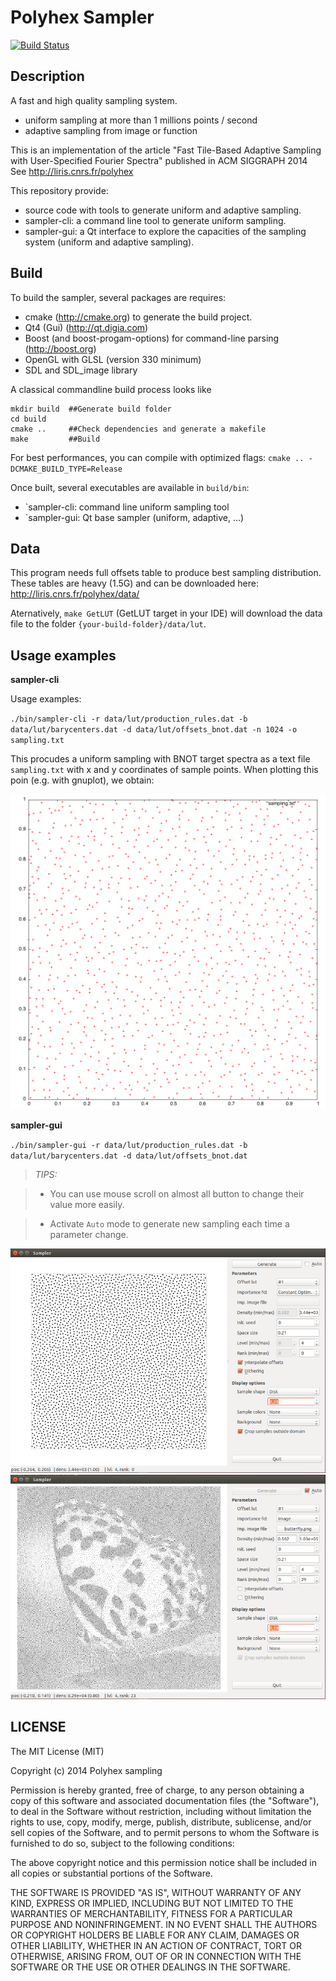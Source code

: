 Polyhex Sampler
===============
[![Build Status](https://travis-ci.org/polyhex-sampling/sampler.svg?branch=master)](https://travis-ci.org/polyhex-sampling/sampler)


Description
-----------
A fast and high quality sampling system.

* uniform sampling at more than 1 millions points / second
* adaptive sampling from image or function

This is an implementation of the article "Fast Tile-Based Adaptive Sampling with User-Specified Fourier Spectra" published in ACM SIGGRAPH 2014
See http://liris.cnrs.fr/polyhex

This repository provide:

* source code with tools to generate uniform and adaptive sampling.
* sampler-cli: a command line tool to generate uniform sampling.
* sampler-gui: a Qt interface to explore the capacities of the sampling system (uniform and adaptive sampling).


Build
-----

To build the sampler, several packages are requires:

* cmake (http://cmake.org) to generate the build project.
* Qt4 (Gui) (http://qt.digia.com)
* Boost (and boost-progam-options) for command-line parsing (http://boost.org)
* OpenGL with GLSL (version 330 minimum)
* SDL and SDL_image library


A classical commandline build process looks like

    mkdir build  ##Generate build folder
    cd build
    cmake ..     ##Check dependencies and generate a makefile
    make         ##Build

For best performances, you can compile with optimized flags: `cmake .. -DCMAKE_BUILD_TYPE=Release`

Once built, several executables are available in `build/bin`:

* `sampler-cli: command line uniform sampling tool
* `sampler-gui: Qt base sampler (uniform, adaptive, ...)


Data
----

This program needs full offsets table to produce best sampling distribution.
These tables are heavy (1.5G) and can be downloaded here: http://liris.cnrs.fr/polyhex/data/

Aternatively, `make GetLUT` (GetLUT target in your IDE) will download the data file to the folder `{your-build-folder}/data/lut`.


Usage examples
--------------

**sampler-cli**

Usage examples:

`./bin/sampler-cli -r data/lut/production_rules.dat -b data/lut/barycenters.dat -d data/lut/offsets_bnot.dat -n 1024 -o sampling.txt`

This procudes a uniform sampling with BNOT target spectra as a text file `sampling.txt` with x and y coordinates of sample points. When plotting this poin (e.g. with gnuplot), we obtain: 

![CLIsampling](doc/samples.png)



**sampler-gui**

`./bin/sampler-gui -r data/lut/production_rules.dat -b data/lut/barycenters.dat -d data/lut/offsets_bnot.dat`

> *TIPS:*

> * You can use mouse scroll on almost all button to change their value more easily.

> * Activate `Auto` mode to generate new sampling each time a parameter change.

![sampler-gui-example1](doc/sampler-gui-example_1.png)
![sampler-gui-example2](doc/sampler-gui-example_2.png)

LICENSE
-------

The MIT License (MIT)

Copyright (c) 2014 Polyhex sampling

Permission is hereby granted, free of charge, to any person obtaining a copy
of this software and associated documentation files (the "Software"), to deal
in the Software without restriction, including without limitation the rights
to use, copy, modify, merge, publish, distribute, sublicense, and/or sell
copies of the Software, and to permit persons to whom the Software is
furnished to do so, subject to the following conditions:

The above copyright notice and this permission notice shall be included in all
copies or substantial portions of the Software.

THE SOFTWARE IS PROVIDED "AS IS", WITHOUT WARRANTY OF ANY KIND, EXPRESS OR
IMPLIED, INCLUDING BUT NOT LIMITED TO THE WARRANTIES OF MERCHANTABILITY,
FITNESS FOR A PARTICULAR PURPOSE AND NONINFRINGEMENT. IN NO EVENT SHALL THE
AUTHORS OR COPYRIGHT HOLDERS BE LIABLE FOR ANY CLAIM, DAMAGES OR OTHER
LIABILITY, WHETHER IN AN ACTION OF CONTRACT, TORT OR OTHERWISE, ARISING FROM,
OUT OF OR IN CONNECTION WITH THE SOFTWARE OR THE USE OR OTHER DEALINGS IN THE
SOFTWARE.
